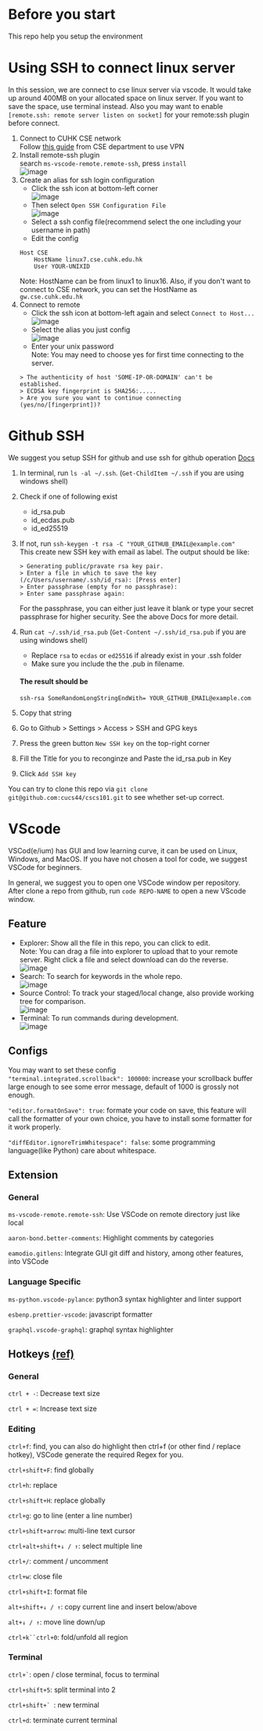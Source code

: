 # Before you start
This repo help you setup the environment
# Using SSH to connect linux server
In this session, we are connect to cse linux server via vscode. It would take up around 400MB on your allocated space on linux server. If you want to save the space, use terminal instead. Also you may want to enable   `[remote.ssh: remote server listen on socket]` for your remote:ssh plugin before connect.
1. Connect to CUHK CSE network  
   Follow [this guide](https://www.cse.cuhk.edu.hk/misc/cse-account-password-vpn/) from CSE department to use VPN
2. Install remote-ssh plugin  
   search `ms-vscode-remote.remote-ssh`, press `install`  
   ![image](./image/remotessh.jpg)  
3. Create an alias for ssh login configuration  
   - Click the ssh icon at bottom-left corner  
   ![image](image/sshicon.jpg)  
   - Then select `Open SSH Configuration File`  
   ![image](image/sshmenu.jpg)  
   - Select a ssh config file(recommend select the one including your username in path)
   - Edit the config    
    ```
    Host CSE
        HostName linux7.cse.cuhk.edu.hk
        User YOUR-UNIXID
    ```
    Note: HostName can be from linux1 to linux16. Also, if you don't want to connect to CSE network, you can set the HostName as `gw.cse.cuhk.edu.hk`
4. Connect to remote  
   - Click the ssh icon at bottom-left again and select `Connect to Host...`   
   ![image](./image/sshselect.jpg)  
   - Select the alias you just config  
   ![image](./image/sshconnect.jpg)  
   - Enter your unix password  
    Note: You may need to choose yes for first time connecting to the server.
    ```
    > The authenticity of host 'SOME-IP-OR-DOMAIN' can't be established.
    > ECDSA key fingerprint is SHA256:.....
    > Are you sure you want to continue connecting (yes/no/[fingerprint])? 
    ```
# Github SSH
We suggest you setup SSH for github and use ssh for github operation  [Docs](https://docs.github.com/en/authentication/connecting-to-github-with-ssh)  
   1. In terminal, run `ls -al ~/.ssh`. (`Get-ChildItem ~/.ssh` if you are using windows shell)
   2. Check if one of following exist
      - id_rsa.pub       
      - id_ecdas.pub
      - id_ed25519
   3. If not, run `ssh-keygen -t rsa -C "YOUR_GITHUB_EMAIL@example.com"`  
      This create new SSH key with email as label. The output should be like: 
      
      ``` 
      > Generating public/pravate rsa key pair.  
      > Enter a file in which to save the key (/c/Users/username/.ssh/id_rsa): [Press enter] 
      > Enter passphrase (empty for no passphrase):  
      > Enter same passphrase again:  
      ```
      For the passphrase, you can either just leave it blank or type your secret passphrase for higher security. See the above Docs for more detail.
   4. Run `cat ~/.ssh/id_rsa.pub` (`Get-Content ~/.ssh/id_rsa.pub` if you are using windows shell)  
      - Replace `rsa` to `ecdas` or `ed25516` if already exist in your .ssh folder
      - Make sure you include the the .pub in filename.  
      #### The result should be
      ``` 
      ssh-rsa SomeRandomLongStringEndWith= YOUR_GITHUB_EMAIL@example.com
      ```
   5. Copy that string 
   6. Go to Github > Settings > Access > SSH and GPG keys 
   7. Press the green button `New SSH key` on the top-right corner
   8. Fill the Title for you to reconginze and Paste the id_rsa.pub in Key
   9. Click `Add SSH key`  
  
You can try to clone this repo via `git clone git@github.com:cucs44/cscs101.git` to see whether set-up correct.  
  
# VScode
VSCod(e/ium) has GUI and low learning curve, it can be used on Linux, Windows, and MacOS. If you have not chosen a tool for code, we suggest VSCode for beginners.  

In general, we suggest you to open one VSCode window per repository. After clone a repo from github, run `code REPO-NAME` to open a new VScode window.
## Feature
- Explorer: Show all the file in this repo, you can click to edit.  
Note: You can drag a file into explorer to upload that to your remote server. Right click a file and select download can do the reverse.  
![image](./image/explorer.jpg)  
- Search: To search for keywords in the whole repo.  
![image](./image/search.jpg)  
- Source Control: To track your staged/local change, also provide working tree for comparison.  
![image](./image/sourcecontrol.jpg)  
- Terminal: To run commands during development.  
![image](./image/terminal.jpg)  

## Configs
You may want to set these config  
`"terminal.integrated.scrollback": 100000`: increase your scrollback buffer large enough to see some error message, default of 1000 is grossly not enough.  

`"editor.formatOnSave": true`: formate your code on save, this feature will call the formatter of your own choice, you have to install some formatter for it work properly.  

`"diffEditor.ignoreTrimWhitespace": false`: some programming language(like Python) care about whitespace.

## Extension
### General

`ms-vscode-remote.remote-ssh`: Use VSCode on remote directory just like local  

`aaron-bond.better-comments`: Highlight comments by categories  

`eamodio.gitlens`: Integrate GUI git diff and history, among other features, into VSCode

### Language Specific

`ms-python.vscode-pylance`: python3 syntax highlighter and linter support

`esbenp.prettier-vscode`: javascript formatter

`graphql.vscode-graphql`: graphql syntax highlighter

## Hotkeys [(ref)](https://code.visualstudio.com/shortcuts/keyboard-shortcuts-linux.pdf)

### General
`ctrl + -`: Decrease text size

`ctrl + =`: Increase text size

### Editing

`ctrl+f`: find, you can also do highlight then ctrl+f (or other find / replace hotkey), VSCode generate the required Regex for you.

`ctrl+shift+F`: find globally

`ctrl+h`: replace

`ctrl+shift+H`: replace globally

`ctrl+g`: go to line (enter a line number)

`ctrl+shift+arrow`: multi-line text cursor

`ctrl+alt+shift+↓ / ↑`: select multiple line

`ctrl+/`: comment / uncomment

`ctrl+w`: close file

`ctrl+shift+I`: format file

`alt+shift+↓ / ↑`: copy current line and insert below/above

`alt+↓ / ↑`: move line down/up

`ctrl+k``ctrl+0`: fold/unfold all region

### Terminal

`` ctrl+` ``: open / close terminal, focus to terminal

`ctrl+shift+5`: split terminal into 2

``ctrl+shift+` ``: new terminal

`ctrl+d`: terminate current terminal
